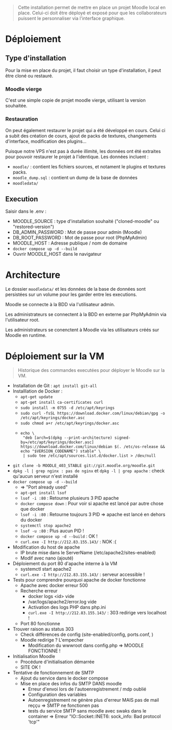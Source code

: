 > Cette installation permet de mettre en place un projet Moodle local en place. Celui-ci doit être déployé et exposé pour que les collaborateurs puissent le personnaliser via l'interface graphique.

# Déploiement

## Type d'installation

Pour la mise en place du projet, il faut choisir un type d'installation, il peut être cloné ou restauré.

### Moodle vierge

C'est une simple copie de projet moodle vierge, utilisant la version souhaitée.

### Restauration

On peut également restaurer le projet qui a été développé en cours. Celui ci a subit des création de cours, ajout de packs de textures, changements d'interface, modification des plugins...

Puisque notre VPS n'est pas à durée illimité, les données ont été extraites pour pouvoir restaurer le projet à l'identique. Les données incluent :

- `moodle/` : contient les fichiers sources, et notament le plugins et textures packs.
- `moodle_dump.sql` : contient un dump de la base de données
- `moodledata/`

## Execution

Saisir dans le .env :

- MOODLE_SOURCE : type d'installation souhaité ("cloned-moodle" ou "restored-version")
- DB_ADMIN_PASSWORD : Mot de passe pour admin (Moodle)
- DB_ROOT_PASSWORD : Mot de passe pour root (PhpMyAdmin)
- MOODLE_HOST : Adresse publique / nom de domaine
- `docker compose up -d --build`
- Ouvrir MOODLE_HOST dans le navigateur

# Architecture

Le dossier `moodledata/` et les données de la base de données sont persistées sur un volume pour les garder entre les executions.

Moodle se connecte à la BDD via l'utilisateur admin.

Les administrateurs se connectent à la BDD en externe par PhpMyAdmin via l'utilisateur root.

Les administrateurs se conenctent à Moodle via les utilisateurs créés sur Moodle en runtime.

# Déploiement sur la VM

> Historique des commandes executées pour déployer le Moodle sur la VM.

- Installation de Git : `apt install git-all`
- Installlation de Docker :
  - `apt-get update`
  - `apt-get install ca-certificates curl`
  - `sudo install -m 0755 -d /etc/apt/keyrings`
  - `sudo curl -fsSL https://download.docker.com/linux/debian/gpg -o /etc/apt/keyrings/docker.asc`
  - `sudo chmod a+r /etc/apt/keyrings/docker.asc`
  - ```shell
    echo \
     "deb [arch=$(dpkg --print-architecture) signed-by=/etc/apt/keyrings/docker.asc] https://download.docker.com/linux/debian $(. /etc/os-release && echo "$VERSION_CODENAME") stable" \
     | sudo tee /etc/apt/sources.list.d/docker.list > /dev/null
    ```
- `git clone -b MOODLE_403_STABLE git://git.moodle.org/moodle.git`
- `dpkg -l | grep nginx : pas de nginx` et `dpkg -l | grep apache` : check qu'aucun serveur n'est installé
- `docker compose up -d --build`
  - => "Port already used"
  - `apt-get install lsof`
  - `lsof -i :80` : Retourne plusieurs 3 PID apache
  - `docker compose down` : Pour voir si apache est lancé par autre chose que docker
  - `lsof -i :80` : Retourne toujours 3 PID => apache est lancé en dehors du docker
  - `systemctl stop apache2`
  - `lsof -u :80` : Plus aucun PID !
  - `docker compose up -d --build` : OK !
  - `curl.exe -I http://212.83.155.143/` : NOK :\(
- Modification du host de apache
  - IP brute mise dans le ServerName (/etc/apache2/sites-enabled)
  - Modif avec nano (ajouté)
- Déploiement du port 80 d'apache interne à la VM
  - systemctl start apache2
  - `curl.exe -I http://212.83.155.143/` : serveur accessible !
- Tests pour comprendre pourquoi apache de docker fonctionne
  - Apache avec docker erreur 500
  - Recherche erreur
    - docker logs \<id> vide
    - /var/logs/apache2/error.log vide
    - Activation des logs PHP dans php.ini
    - `curl.exe -I http://212.83.155.143/` : 303 redirige vers localhost !
  - Port 80 fonctionne
- Trouver raison au status 303
  - Check différences de config (site-enabled/config, ports.conf, )
  - Moodle redirige ? L'empecher
    - Modification du wwwroot dans config.php => MOODLE FONCTIONNE !
- Initialisation Moodle
  - Procédure d'initialisation démarrée
  - SITE OK !
- Tentative de fonctionnement de SMTP
  - Ajout du service dans le docker compose
  - Mise en place des infos du SMTP DANS moodle
    - Erreur d'envoi lors de l'autoenregistrement / mdp oublié
    - Configuration des variables
    - Autoenregistrement ne génère plus d'erreur MAIS pas de mail reççu => SMTP ne fonctionen pas
    - tests du service SMTP sans moodle avec swaks dans le container => Erreur "IO::Socket::INET6: sock_info: Bad protocol 'tcp'"
